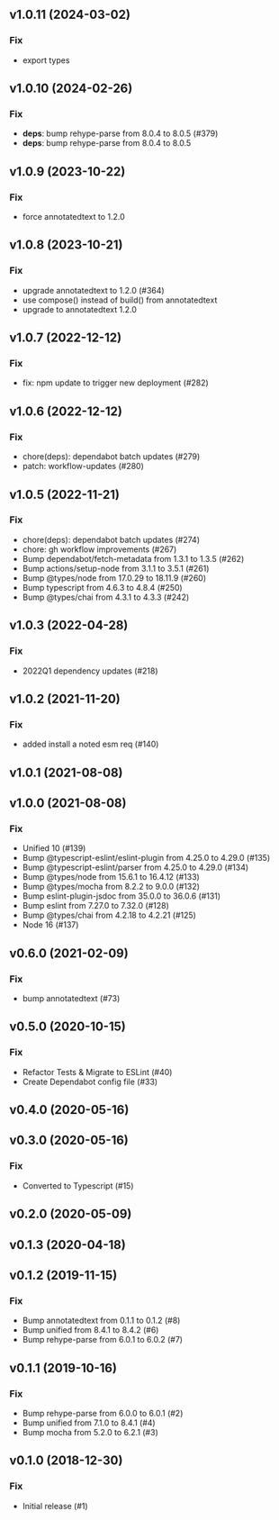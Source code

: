 ## v1.0.11 (2024-03-02)

### Fix

- export types

## v1.0.10 (2024-02-26)

### Fix

- **deps**: bump rehype-parse from 8.0.4 to 8.0.5 (#379)
- **deps**: bump rehype-parse from 8.0.4 to 8.0.5

## v1.0.9 (2023-10-22)

### Fix

- force annotatedtext to 1.2.0

## v1.0.8 (2023-10-21)

### Fix

- upgrade annotatedtext to 1.2.0 (#364)
- use compose() instead of build() from annotatedtext
- upgrade to annotatedtext 1.2.0

## v1.0.7 (2022-12-12)

### Fix

- fix: npm update to trigger new deployment (#282)

## v1.0.6 (2022-12-12)

### Fix

- chore(deps): dependabot batch updates (#279)
- patch: workflow-updates (#280)

## v1.0.5 (2022-11-21)

### Fix

- chore(deps): dependabot batch updates (#274)
- chore: gh workflow improvements (#267)
- Bump dependabot/fetch-metadata from 1.3.1 to 1.3.5 (#262)
- Bump actions/setup-node from 3.1.1 to 3.5.1 (#261)
- Bump @types/node from 17.0.29 to 18.11.9 (#260)
- Bump typescript from 4.6.3 to 4.8.4 (#250)
- Bump @types/chai from 4.3.1 to 4.3.3 (#242)

## v1.0.3 (2022-04-28)

### Fix

- 2022Q1 dependency updates (#218)

## v1.0.2 (2021-11-20)

### Fix

- added install a noted esm req (#140)

## v1.0.1 (2021-08-08)

## v1.0.0 (2021-08-08)

### Fix

- Unified 10 (#139)
- Bump @typescript-eslint/eslint-plugin from 4.25.0 to 4.29.0 (#135)
- Bump @typescript-eslint/parser from 4.25.0 to 4.29.0 (#134)
- Bump @types/node from 15.6.1 to 16.4.12 (#133)
- Bump @types/mocha from 8.2.2 to 9.0.0 (#132)
- Bump eslint-plugin-jsdoc from 35.0.0 to 36.0.6 (#131)
- Bump eslint from 7.27.0 to 7.32.0 (#128)
- Bump @types/chai from 4.2.18 to 4.2.21 (#125)
- Node 16 (#137)

## v0.6.0 (2021-02-09)

### Fix

- bump annotatedtext (#73)

## v0.5.0 (2020-10-15)

### Fix

- Refactor Tests & Migrate to ESLint (#40)
- Create Dependabot config file (#33)

## v0.4.0 (2020-05-16)

## v0.3.0 (2020-05-16)

### Fix

- Converted to Typescript (#15)

## v0.2.0 (2020-05-09)

## v0.1.3 (2020-04-18)

## v0.1.2 (2019-11-15)

### Fix

- Bump annotatedtext from 0.1.1 to 0.1.2 (#8)
- Bump unified from 8.4.1 to 8.4.2 (#6)
- Bump rehype-parse from 6.0.1 to 6.0.2 (#7)

## v0.1.1 (2019-10-16)

### Fix

- Bump rehype-parse from 6.0.0 to 6.0.1 (#2)
- Bump unified from 7.1.0 to 8.4.1 (#4)
- Bump mocha from 5.2.0 to 6.2.1 (#3)

## v0.1.0 (2018-12-30)

### Fix

- Initial release (#1)
